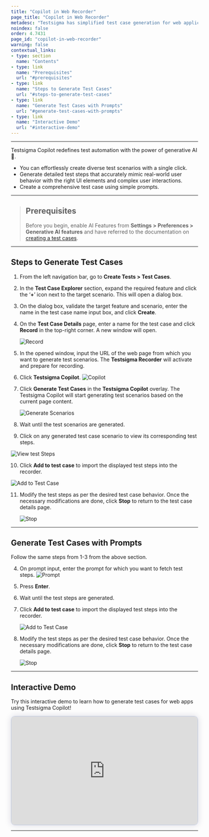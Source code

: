 ```yaml
---
title: "Copilot in Web Recorder"
page_title: "Copilot in Web Recorder"
metadesc: "Testsigma has simplified test case generation for web applications with Testsigma Copilot | With just a single click, you can create test cases for web apps"
noindex: false
order: 4.7431
page_id: "copilot-in-web-recorder"
warning: false
contextual_links:
- type: section
  name: "Contents"
- type: link
  name: "Prerequisites"
  url: "#prerequisites"
- type: link
  name: "Steps to Generate Test Cases"
  url: "#steps-to-generate-test-cases"
- type: link
  name: "Generate Test Cases with Prompts"
  url: "#generate-test-cases-with-prompts"
- type: link
  name: "Interactive Demo"
  url: "#interactive-demo"
---
```


---

Testsigma Copilot redefines test automation with the power of generative AI 🤖. 

- You can effortlessly create diverse test scenarios with a single click.
- Generate detailed test steps that accurately mimic real-world user behavior with the right UI elements and complex user interactions. 
- Create a comprehensive test case using simple prompts. 


---

> ## **Prerequisites**
> 
> Before you begin, enable AI Features from **Settings > Preferences > Generative AI features** and have referred to the documentation on [creating a test cases](https://testsigma.com/docs/test-cases/manage/add-edit-delete/).

---

## **Steps to Generate Test Cases**

1. From the left navigation bar, go to **Create Tests > Test Cases**.

2. In the **Test Case Explorer** section, expand the required feature and click the ‘**+**’ icon next to the target scenario. This will open a dialog box.

3. On the dialog box, validate the target feature and scenario, enter the name in the test case name input box, and click **Create**.

4. On the **Test Case Details** page, enter a name for the test case and click **Record** in the top-right corner. A new window will open.

   ![Record](https://s3.amazonaws.com/static-docs.testsigma.com/new_images/projects/applications/GenAI_Record.png)

5. In the opened window, input the URL of the web page from which you want to generate test scenarios. The **Testsigma Recorder** will activate and prepare for recording.

6. Click **Testsigma Copilot**.
   ![Copilot](https://s3.amazonaws.com/static-docs.testsigma.com/new_images/projects/applications/Copilot_Button.png)

7. Click **Generate Test Cases** in the **Testsigma Copilot** overlay. The Testsigma Copilot will start generating test scenarios based on the current page content.

   ![Generate Scenarios](https://s3.amazonaws.com/static-docs.testsigma.com/new_images/projects/applications/Generate_Scenarios.png)

8. Wait until the test scenarios are generated.

9.  Click on any generated test case scenario to view its corresponding test steps.
   
   ![View test Steps](https://s3.amazonaws.com/static-docs.testsigma.com/new_images/projects/applications/View_Scenarios.png)

10. Click **Add to test case** to import the displayed test steps into the recorder.
   
   ![Add to Test Case](https://s3.amazonaws.com/static-docs.testsigma.com/new_images/projects/applications/Add_AI_Test_Steps.png)

11. Modify the test steps as per the desired test case behavior. Once the necessary modifications are done, click **Stop** to return to the test case details page.
    
    ![Stop](https://s3.amazonaws.com/static-docs.testsigma.com/new_images/projects/applications/Stop_Rec_GenAI.png)

---

## **Generate Test Cases with Prompts**

Follow the same steps from 1-3 from the above section.

4. On prompt input, enter the prompt for which you want to fetch test steps. 
   ![Prompt](https://s3.amazonaws.com/static-docs.testsigma.com/new_images/projects/applications/Prompt_AI.png)

5. Press **Enter**.
   
6. Wait until the test steps are generated. 

7. Click **Add to test case** to import the displayed test steps into the recorder.

   ![Add to Test Case](https://s3.amazonaws.com/static-docs.testsigma.com/new_images/projects/applications/AddtoTestCase_AI.png)

8. Modify the test steps as per the desired test case behavior. Once the necessary modifications are done, click **Stop** to return to the test case details page.

   ![Stop](https://s3.amazonaws.com/static-docs.testsigma.com/new_images/projects/applications/Stop_PromptSteps.png)

---

## **Interactive Demo**

Try this interactive demo to learn how to generate test cases for web apps using Testsigma Copilot!

<div>
  <script async src="https://js.storylane.io/js/v2/storylane.js"></script>
  <div class="sl-embed" style="position:relative;padding-bottom:calc(53.41% + 25px);width:100%;height:0;transform:scale(1)">
    <iframe loading="lazy" class="sl-demo" src="https://app.storylane.io/demo/1doy1j2vsbdt?embed=inline" name="sl-embed" allow="fullscreen" allowfullscreen style="position:absolute;top:0;left:0;width:100%!important;height:100%!important;border:1px solid rgba(63,95,172,0.35);box-shadow: 0px 0px 18px rgba(26, 19, 72, 0.15);border-radius:10px;box-sizing:border-box;"></iframe>
  </div>
</div>


---